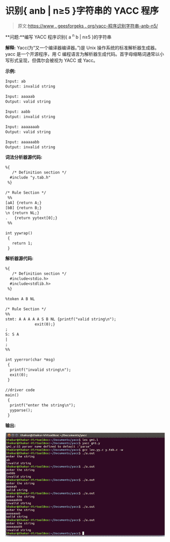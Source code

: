 # 识别{ anb | n≥5 }字符串的 YACC 程序

> 原文:[https://www . geesforgeks . org/yacc-程序识别字符串-anb-n5/](https://www.geeksforgeeks.org/yacc-program-to-recognize-strings-of-anb-n5/)

**问题:**编写 YACC 程序识别{ a <sup>n</sup> b | n≥5 }的字符串

**解释:**
Yacc(为“又一个编译器编译器。”)是 Unix 操作系统的标准解析器生成器。yacc 是一个开源程序，用 C 编程语言为解析器生成代码。首字母缩略词通常以小写形式呈现，但偶尔会被视为 YACC 或 Yacc。

**示例:**

```
Input: ab
Output: invalid string

Input: aaaaab
Output: valid string

Input: aabb
Output: invalid string

Input: aaaaaaab
Output: valid string

Input: aaaaaabb
Output: invalid string 
```

**词法分析器源代码:**

```
%{
   /* Definition section */
  #include "y.tab.h"
 %}

/* Rule Section */
 %%
[aA] {return A;}
[bB] {return B;}
\n {return NL;}
.   {return yytext[0];}
 %%

int yywrap() 
 { 
   return 1; 
 } 
```

**解析器源代码:**

```
%{
   /* Definition section */
  #include<stdio.h>
  #include<stdlib.h>
 %}

%token A B NL

/* Rule Section */
%%
stmt: A A A A A S B NL {printf("valid string\n");
             exit(0);}
;
S: S A
|
;
%%

int yyerror(char *msg)
 {
  printf("invalid string\n");
  exit(0);
 }

//driver code 
main()
 {
  printf("enter the string\n");
  yyparse();
 }
```

**输出:**

![](img/b6644e5166b1e770ffd9745eb51c7d1a.png)